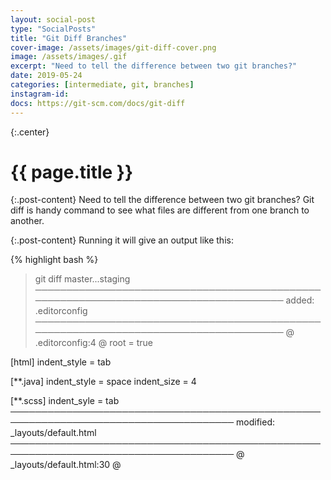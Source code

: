 ```yaml
---
layout: social-post
type: "SocialPosts"
title: "Git Diff Branches"
cover-image: /assets/images/git-diff-cover.png
image: /assets/images/.gif
excerpt: "Need to tell the difference between two git branches?"
date: 2019-05-24
categories: [intermediate, git, branches]
instagram-id: 
docs: https://git-scm.com/docs/git-diff
---
```

{:.center}
# {{ page.title }}

{:.post-content}
Need to tell the difference between two git branches? Git diff is handy command to see what files are different from one branch to another.

{:.post-content}
Running it will give an output like this:

{% highlight bash %}
> git diff master...staging
──────────────────────────────────────────────────────────────────────────────────────
added: .editorconfig
──────────────────────────────────────────────────────────────────────────────────────
@ .editorconfig:4 @
root = true

[html]
indent_style = tab
 
[**.java]
indent_style = space
indent_size = 4
 
[**.scss]
indent_syle = tab
──────────────────────────────────────────────────────────────────────────────────────
modified: _layouts/default.html
──────────────────────────────────────────────────────────────────────────────────────
@ _layouts/default.html:30 @
        </script>
        <script>
{% endhighlight %}

{:.post-content}
`git-diff` can do a lot more, read more about it <a href="{{page.docs}}" target="_blank">here</a>

{% if page.instagram-id %}
{:.center}
<a class="insta-link" href="https://www.instagram.com/p/{{page.instagram-id}}" target="_blank">Instagram Post</a>
{% endif %}
